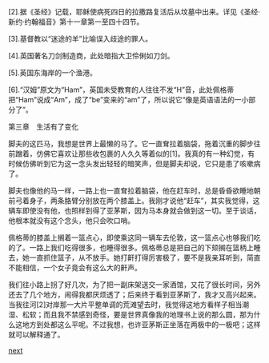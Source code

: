 
[2].据《圣经》记载，耶稣使病死四日的拉撒路复活后从坟墓中出来。详见《圣经·新约·约翰福音》第十一章第一至四十四节。

[3].基督教以“迷途的羊”比喻误入歧途的罪人。

[4].英国著名刀剑制造商，此处暗指大卫伶俐如刀剑。

[5].英国东海岸的一个渔港。

[6].“汉姆”原文为“Ham”，英国未受教育的人往往不发“H”音，此处佩格蒂把“Ham”说成“Am”，成了“be”变来的“am”了，所以说它“像是英语语法的一小部分了”。

第三章　生活有了变化

脚夫的这匹马，我想是世界上最懒的马了。它一直耷拉着脑袋，拖着沉重的脚步往前蹭着，仿佛它喜欢让那些收包裹的人久久等着似的[1]。我真的有一种幻觉，有时候仿佛听到它为这一念头发出轻轻的暗笑声，但是脚夫却说，它只是患了咳嗽病了。

脚夫也像他的马一样，一路上也一直耷拉着脑袋，他在赶车时，总是昏昏欲睡地朝前弓着身子，两条胳臂分别放在两个膝盖上。我刚才说他“赶车”，其实我觉得，这辆车即使没有他，也照样到得了亚茅斯，因为马本身就会做到这一切。至于谈话，他根本就没有这个念头，他只会吹口哨。

佩格蒂的膝盖上搁着一篮点心，即使乘这同一辆车去伦敦，这一篮点心也够我们吃的了。一路上我们吃得很多，也睡得很多。佩格蒂总是把自己的下颏搁在篮柄上睡去，她一直抓住篮子，从不放手。她打鼾打得厉害极了，要不是我亲耳听到，简直不能相信，一个女子竟会有这么大的鼾声。

我们往小路上拐了好几次，为了把一副床架送交一家酒馆，又花了很长时间，另外还去了几个地方，闹得我都厌烦透了；后来终于看到亚茅斯了，我才又高兴起来。当我往河[2]对岸那一大片平整单调的荒滩望去时，我觉得这地方看样子相当潮湿、松软；而且我不禁感到奇怪，要是世界真像我的地理书上说的那么圆，那为什么这地方到处都这么平呢。不过我想，也许亚茅斯正坐落在两极中的一极吧；这样就可以解释通了。

[next](page37.md)